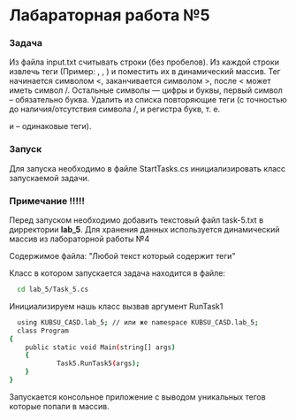 # Лабараторная работа №5

### Задача
Из файла input.txt считывать строки (без пробелов). Из каждой строки извлечь теги
(Пример: <html>, </H1>, <PrIvet>) и поместить их в динамический массив. Тег начинается
символом <, заканчивается символом >, после < может иметь символ /. Остальные
символы — цифры и буквы, первый символ – обязательно буква. Удалить из списка
повторяющие теги (с точностью до наличия/отсутствия символа /, и регистра букв, т. е.
<html> и </HtMl> – одинаковые теги).

### Запуск

Для запуска необходимо в файле StartTasks.cs инициализировать класс запускаемой задачи.

### Примечание !!!!!

Перед запуском необходимо добавить текстовый файл task-5.txt
в дирректории **lab_5**. Для хранения данных используется динамический массив из лабораторной работы №4

Содержимое файла: "Любой текст который содержит теги"


Класс в котором запускается задача находится в файле:

```bash
  cd lab_5/Task_5.cs
```

Инициализируем нашь класс вызвав аргумент RunTask1

```bash
  using KUBSU_CASD.lab_5; // или же namespace KUBSU_CASD.lab_5;
  class Program
{
    public static void Main(string[] args)
    {
            Task5.RunTask5(args);
    }
}
```

Запускается консольное приложение с выводом уникальных тегов которые попали в массив.